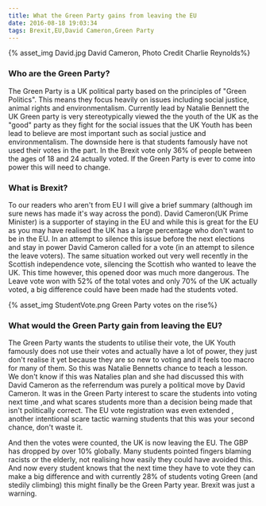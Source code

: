 ```yaml
---
title: What the Green Party gains from leaving the EU
date: 2016-08-18 19:03:34
tags: Brexit,EU,David Cameron,Green Party
---
```


{% asset_img David.jpg David Cameron, Photo Credit Charlie Reynolds%}

### Who are the Green Party?
The Green Party is a UK political party based on the principles of "Green Politics". This means they focus heavily on issues including social justice, animal rights and environmentalism. Currently lead by Natalie Bennett the UK Green party is very stereotypically viewed the the youth of the UK as the "good" party as they fight for the social issues that the UK Youth has been lead to believe are most important such as social justice and environmentalism. The downside here is that students famously have not used their votes in the part. In the Brexit vote only 36% of people between the ages of 18 and 24 actually voted. If the Green Party is ever to come into power this will need to change.

### What is Brexit?
To our readers who aren't from EU I will give a brief summary (although im sure news has made it's way across the pond). David Cameron(UK Prime Minister) is a supporter of staying in the EU and while this is great for the EU as you may have realised the UK has a large percentage who don't want to be in the EU. In an attempt to silence this issue before the next elections and stay in power David Cameron called for a vote (in an attempt to silence the leave voters). The same situation worked out very well recently in the Scottish independence vote, silencing the Scottish who wanted to leave the UK. This time however, this opened door was much more dangerous. The Leave vote won with 52% of the total votes and only 70% of the UK actually voted, a big difference could have been made had the students voted.

{% asset_img StudentVote.png Green Party votes on the rise%}

### What would the Green Party gain from leaving the EU?
The Green Party wants the students to utilise their vote, the UK Youth famously does not use their votes and actually have a lot of power, they just don't realise it yet because they are so new to voting and it feels too macro for many of them. So this was Natalie Bennetts chance to teach a lesson. We don't know if this was Natalies plan and she had discussed this with David Cameron as the referrendum was purely a political move by David Cameron. It was in the Green Party interest to scare the students into voting next time ,and what scares students more than a decision being made that isn't politically correct. The EU vote registration was even extended , another intentional scare tactic warning students that this was your second chance, don't waste it.

And then the votes were counted, the UK is now leaving the EU. The GBP has dropped by over 10% globally. Many students pointed fingers blaming racists or the elderly, not realising how easily they could have avoided this. And now every student knows that the next time they have to vote they can make a big difference and with currently 28% of students voting Green (and stedily climbing) this might finally be the Green Party year. Brexit was just a warning.